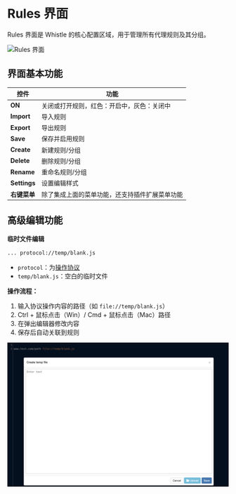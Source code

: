 # Rules 界面

Rules 界面是 Whistle 的核心配置区域，用于管理所有代理规则及其分组。

<img src="/img/rules.png" alt="Rules 界面" width="1000" />

## 界面基本功能

| 控件         | 功能                                           |
| ------------ | ---------------------------------------------- |
| **ON**       | 关闭或打开规则，红色：开启中，灰色：关闭中     |
| **Import**   | 导入规则                                       |
| **Export**   | 导出规则                                       |
| **Save**     | 保存并启用规则                                 |
| **Create**   | 新建规则/分组                                  |
| **Delete**   | 删除规则/分组                                  |
| **Rename**   | 重命名规则/分组                                |
| **Settings** | 设置编辑样式                                   |
| **右键菜单** | 除了集成上面的菜单功能，还支持插件扩展菜单功能 |



## 高级编辑功能

**临时文件编辑**

``` txt
... protocol://temp/blank.js
```
- `protocol`：为[操作协议](../rules/protocols)
- `temp/blank.js`：空白的临时文件

**操作流程：**
1. 输入协议操作内容的路径（如 `file://temp/blank.js`）
2. Ctrl + 鼠标点击（Win）/ Cmd + 鼠标点击（Mac）路径
3. 在弹出编辑器修改内容
4. 保存后自动关联到规则

<img src="../../img/temp.png" width="600" />

